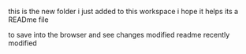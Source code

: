 this is the new folder i just added to this workspace 
i hope it helps its a READme file

to save into the browser and see changes
modified readme recently modified